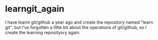 # learngit_again
I have learnt git/github a year ago and create the repository named "learn git", but I‘ve forgotten a little bit about the operations of git/github, so I create the learning reposityory again. 
